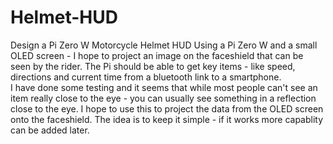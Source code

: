 # Helmet-HUD
Design a Pi Zero W Motorcycle Helmet HUD
Using a Pi Zero W and a small OLED screen - I hope to project an image on the faceshield that can be seen by the rider.  The Pi should be able to get key items - like speed, directions and current time from a bluetooth link to a smartphone.  
I have done some testing and it seems that while most people can't see an item really close to the eye - you can usually see something in a reflection close to the eye.  I hope to use this to project the data from the OLED screen onto the faceshield.  The idea is to keep it simple - if it works more capablity can be added later.
